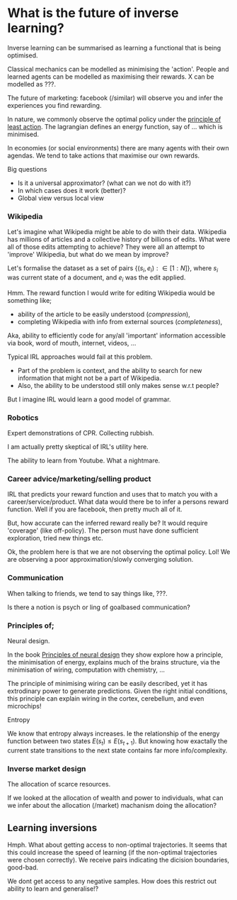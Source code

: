 # What is the future of inverse learning?

Inverse learning can be summarised as learning a functional that is being optimised.

Classical mechanics can be modelled as minimising the 'action'.
People and learned agents can be modelled as maximising their rewards.
X can be modelled as ???.  

The future of marketing: facebook (/similar) will observe you and infer the experiences you find rewarding.

In nature, we commonly observe the optimal policy under the [principle of least action](https://en.wikipedia.org/wiki/Principle_of_least_action). The lagrangian defines an energy function, say of ... which is minimised.

In economies (or social environments) there are many agents with their own agendas. We tend to take actions that maximise our own rewards.




Big questions

- Is it a universal approximator? (what can we not do with it?)
- In which cases does it work (better)?
- Global view versus local view

### Wikipedia

Let's imagine what Wikipedia might be able to do with their data. Wikipedia has millions of articles and a collective history of billions of edits. What were all of those edits attempting to achieve? They were all an attempt to 'improve' Wikipedia, but what do we mean by improve?

Let's formalise the dataset as a set of pairs $\{(s_i, e_i) : \in [1:N]\}$, where $s_i$ was current state of a document, and $e_i$ was the edit applied.

Hmm. The reward function I would write for editing Wikipedia would be something like;

- ability of the article to be easily understood (_compression_),
- completing Wikipedia with info from external sources (_completeness_),

Aka, ability to efficiently code for any/all 'important' information accessible via book, word of mouth, internet, videos, ...


Typical IRL approaches would fail at this problem.
- Part of the problem is context, and the ability to search for new information that might not be a part of Wikipedia.
- Also, the ability to be understood still only makes sense w.r.t people?

But I imagine IRL would learn a good model of grammar.

### Robotics

Expert demonstrations of CPR. Collecting rubbish.

I am actually pretty skeptical of IRL's utility here.

The ability to learn from Youtube. What a nightmare.


### Career advice/marketing/selling product

IRL that predicts your reward function and uses that to match you with a career/service/product.
What data would there be to infer a persons reward function. Well if you are facebook, then pretty much all of it.

But, how accurate can the inferred reward really be? It would require 'coverage' (like off-policy). The person must have done sufficient exploration, tried new things etc.

Ok, the problem here is that we are not observing the optimal policy. Lol! We are observing a poor approximation/slowly converging solution.

### Communication

When talking to friends, we tend to say things like, ???.


Is there a notion is psych or ling of goalbased communication?


### Principles of;

Neural design.

In the book [Principles of neural design](https://mitpress.mit.edu/books/principles-neural-design) they show explore how a principle, the minimisation of energy, explains much of the brains structure, via the minimisation of wiring, computation with chemistry, ...

The principle of minimising wiring can be easily described, yet it has extrodinary power to generate predictions. Given the right initial conditions, this principle can explain wiring in the cortex, cerebellum, and even microchips!

Entropy

We know that entropy always increases. Ie the relationship of the energy function between two states $E(s_{t}) \le E(s_{t+1})$. But knowing how exactally the current state transitions to the next state contains far more info/complexity.


### Inverse market design

The allocation of scarce resources.

If we looked at the allocation of wealth and power to individuals, what can we infer about the allocation (/market) machanism doing the allocation?


## Learning inversions

Hmph. What about getting access to non-optimal trajectories. It seems that this could increase the speed of learning (if the non-optimal trajectories were chosen correctly). We receive pairs indicating the dicision boundaries, good-bad.

We dont get access to any negative samples. How does this restrict out ability to learn and generalise!?
